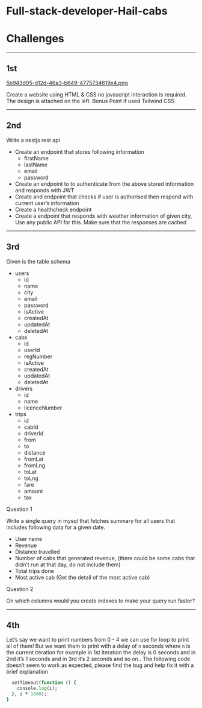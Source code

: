 # Full-stack-developer-Hail-cabs

# Challenges

---

## 1st

[5b943d05-d12d-46a3-b649-4775734619e4.png](https://s3-us-west-2.amazonaws.com/secure.notion-static.com/7123711d-06f4-4bbc-a4e0-5c2cd175737d/5b943d05-d12d-46a3-b649-4775734619e4.png)

Create a website using HTML & CSS no javascript interaction is required. The design is attached on the left.
Bonus Point if used Tailwind CSS

---

## 2nd

Write a nestjs rest api 

- Create an endpoint that stores following information
    - firstName
    - lastName
    - email
    - password
- Create an endpoint to to authenticate from the above stored information and responds with JWT
- Create and endpoint that checks if user is authorised then respond with current user’s information
- Create a healthcheck endpoint
- Create a endpoint that responds with weather information of given city, Use any public API for this. Make sure that the responses are cached

---

## 3rd

Given is the table schema

- users
    - id
    - name
    - city
    - email
    - password
    - isActive
    - createdAt
    - updatedAt
    - deletedAt
- cabs
    - id
    - userId
    - regNumber
    - isActive
    - createdAt
    - updatedAt
    - deletedAt
- drivers
    - id
    - name
    - licenceNumber
- trips
    - id
    - cabId
    - driverId
    - from
    - to
    - distance
    - fromLat
    - fromLng
    - toLat
    - toLng
    - fare
    - amount
    - tax

Question 1

Write a single query in mysql that fetches summary for all users that includes following data for a given date.

- User name
- Revenue
- Distance travelled
- Number of cabs that generated revenue, (there could be some cabs that didn’t run at that day, do not include them)
- Total trips done
- Most active cab (Get the detail of the most active cab)

Question 2

On which columns would you create indexes to make your query run faster?

---

## 4th

Let’s say we want to print numbers from 0 - 4 we can use for loop to print all of them! But we want them to print with a delay of `n` seconds where `n` is the current iteration for example in 1st iteration the delay is 0 seconds and in 2nd it’s 1 seconds and in 3rd it’s 2 seconds and so on..
The following code doesn’t seem to work as expected, please find the bug and help fix it with a brief explanation

```for (var i = 0; i < 5; i++) {
  setTimeout(function () {
    console.log(i);
  }, i * 1000);
}
